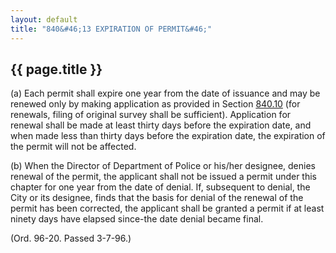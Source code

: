 ```yaml
---
layout: default 
title: "840&#46;13 EXPIRATION OF PERMIT&#46;"
---
```


{{ page.title }}
----------------

​(a) Each permit shall expire one year from the date of issuance and may
be renewed only by making application as provided in Section
[840.10](3cfb9fda.html) (for renewals, filing of original survey shall
be sufficient). Application for renewal shall be made at least thirty
days before the expiration date, and when made less than thirty days
before the expiration date, the expiration of the permit will not be
affected.

​(b) When the Director of Department of Police or his/her designee,
denies renewal of the permit, the applicant shall not be issued a permit
under this chapter for one year from the date of denial. If, subsequent
to denial, the City or its designee, finds that the basis for denial of
the renewal of the permit has been corrected, the applicant shall be
granted a permit if at least ninety days have elapsed since-the date
denial became final.

(Ord. 96-20. Passed 3-7-96.)
